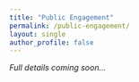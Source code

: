```yaml
---
title: "Public Engagement"
permalink: /public-engagement/
layout: single
author_profile: false
---
```


*Full details coming soon…*
